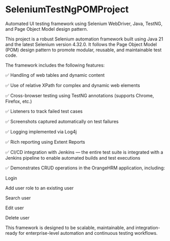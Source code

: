 # SeleniumTestNgPOMProject
Automated UI testing framework using Selenium WebDriver, Java, TestNG, and Page Object Model design pattern.

This project is a robust Selenium automation framework built using Java 21 and the latest Selenium version 4.32.0. It follows the Page Object Model (POM) design pattern to promote modular, reusable, and maintainable test code.

The framework includes the following features:

✅ Handling of web tables and dynamic content

✅ Use of relative XPath for complex and dynamic web elements

✅ Cross-browser testing using TestNG annotations (supports Chrome, Firefox, etc.)

✅ Listeners to track failed test cases

✅ Screenshots captured automatically on test failures

✅ Logging implemented via Log4j

✅ Rich reporting using Extent Reports

✅ CI/CD integration with Jenkins — the entire test suite is integrated with a Jenkins pipeline to enable automated builds and test executions

✅ Demonstrates CRUD operations in the OrangeHRM application, including:

Login

Add user role to an existing user

Search user

Edit user

Delete user

This framework is designed to be scalable, maintainable, and integration-ready for enterprise-level automation and continuous testing workflows.



